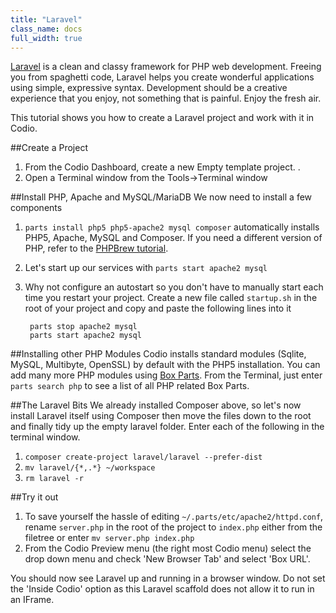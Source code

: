 ```yaml
---
title: "Laravel"
class_name: docs
full_width: true
---
```


[Laravel](http://laravel.com/) is a clean and classy framework for PHP web development. Freeing you from spaghetti code, Laravel helps you create wonderful applications using simple, expressive syntax. Development should be a creative experience that you enjoy, not something that is painful. Enjoy the fresh air.

This tutorial shows you how to create a Laravel project and work with it in Codio.

##Create a Project

1. From the Codio Dashboard, create a new Empty template project. .
1. Open a Terminal window from the Tools->Terminal window


##Install PHP, Apache and MySQL/MariaDB
We now need to install a few components

1. `parts install php5 php5-apache2 mysql composer` automatically installs PHP5, Apache, MySQL and Composer. If you need a different version of PHP, refer to the [PHPBrew tutorial](../php-brew).
1. Let's start up our services with `parts start apache2 mysql`
1. Why not configure an autostart so you don't have to manually start each time you restart your project. Create a new file called `startup.sh` in the root of your project and copy and paste the following lines into it

        parts stop apache2 mysql
        parts start apache2 mysql

##Installing other PHP Modules
Codio installs standard modules (Sqlite, MySQL, Multibyte, OpenSSL) by default with the PHP5 installation. You can add many more PHP modules using [Box Parts](/docs/boxes/box-parts). From the Terminal, just enter `parts search php` to see a list of all PHP related Box Parts.

##The Laravel Bits
We already installed Composer above, so let's now install Laravel itself using Composer then move the files down to the root and finally tidy up the empty laravel folder. Enter each of the following in the terminal window.

1. `composer create-project laravel/laravel --prefer-dist`
1. `mv laravel/{*,.*} ~/workspace`  
1. `rm laravel -r`

##Try it out

1. To save yourself the hassle of editing `~/.parts/etc/apache2/httpd.conf`, rename `server.php` in the root of the project to `index.php` either from the filetree or enter `mv server.php index.php`
1. From the Codio Preview menu (the right most Codio menu) select the drop down menu and check 'New Browser Tab' and select 'Box URL'.

You should now see Laravel up and running in a browser window. Do not set the 'Inside Codio' option as this Laravel scaffold does not allow it to run in an IFrame.
